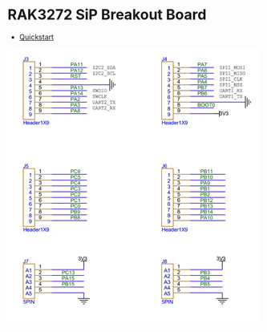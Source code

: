 # RAK3272 SiP Breakout Board

* [Quickstart](https://docs.rakwireless.com/Product-Categories/WisDuo/RAK3272-SiP-Breakout-Board/Quickstart)

![RAK3272 SiP Breakout Board](RAK3272-SiP-Breakout-Board-pinout.jpg)

